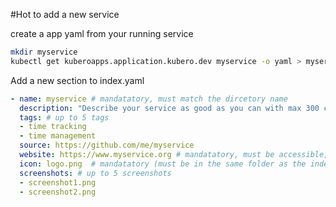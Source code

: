 #Hot to add a new service

create a app yaml from your running service
```bash
mkdir myservice
kubectl get kuberoapps.application.kubero.dev myservice -o yaml > myservice/app.yaml
```

Add a new section to index.yaml
```yaml
- name: myservice # mandatatory, must match the dircetory name
  description: "Describe your service as good as you can with max 300 characters"  # mandatatory
  tags: # up to 5 tags
  - time tracking
  - time management
  source: https://github.com/me/myservice
  website: https://www.myservice.org # mandatatory, must be accessible, might be the same as source
  icon: logo.png  # mandatatory (must be in the same folder as the index.yaml or a URL, square, max 300x300px)
  screenshots: # up to 5 screenshots
  - screenshot1.png
  - screenshot2.png
```